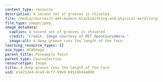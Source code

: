 ```yaml
---
content_type: resource
description: A second set of grooves is chiseled.
file: /media/courses/3-a04-modern-blacksmithing-and-physical-metallurgy-fall-2008/e1e212e4dca90cf799e9b9124bd4a099_110.jpg
file_type: image/jpeg
image_metadata:
  caption: A second set of grooves is chiseled.
  credit: 'Credit: Image courtesy of MIT OpenCourseWare.'
  image-alt: A deep groove runs the length of the face.
learning_resource_types: []
ocw_type: OCWImage
parent_title: Pineapple Twist
parent_type: CourseSection
resourcetype: Image
title: A deep groove runs the length of the face
uid: e1e212e4-dca9-0cf7-99e9-b9124bd4a099
---
```

